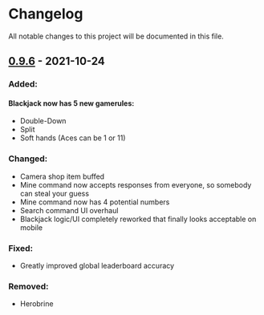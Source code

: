 # Changelog
All notable changes to this project will be documented in this file.
## [0.9.6](https://acoustic.to/vote) - 2021-10-24
### Added:
#### Blackjack now has 5 new gamerules: 
- Double-Down
- Split
- Soft hands (Aces can be 1 or 11)
### Changed:
- Camera shop item buffed
- Mine command now accepts responses from everyone, so somebody can steal your guess
- Mine command now has 4 potential numbers
- Search command UI overhaul
- Blackjack logic/UI completely reworked that finally looks acceptable on mobile
### Fixed:
- Greatly improved global leaderboard accuracy
### Removed:
- Herobrine
